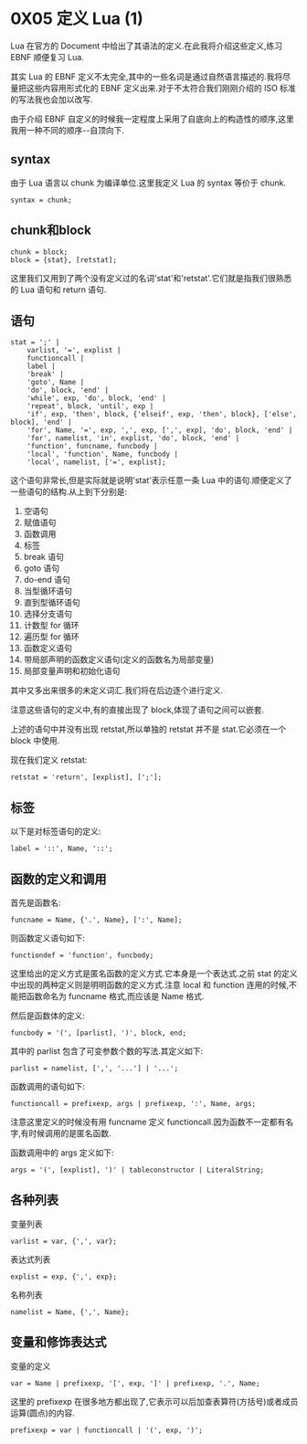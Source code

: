 # 0X05 定义 Lua (1)

Lua 在官方的 Document 中给出了其语法的定义.在此我将介绍这些定义,练习 EBNF 顺便复习 Lua.

其实 Lua 的 EBNF 定义不太完全,其中的一些名词是通过自然语言描述的.我将尽量把这些内容用形式化的 EBNF 定义出来.对于不太符合我们刚刚介绍的 ISO 标准的写法我也会加以改写.

由于介绍 EBNF 自定义的时候我一定程度上采用了自底向上的构造性的顺序,这里我用一种不同的顺序--自顶向下.

## syntax

由于 Lua 语言以 chunk 为编译单位.这里我定义 Lua 的 syntax 等价于 chunk.

```EBNF
syntax = chunk;
```

## chunk和block

```EBNF
chunk = block;
block = {stat}, [retstat];
```

这里我们又用到了两个没有定义过的名词'stat'和'retstat'.它们就是指我们很熟悉的 Lua 语句和 return 语句.

## 语句

```EBNF
stat = ';' |
    varlist, '=', explist |
    functioncall |
    label |
    'break' |
    'goto', Name |
    'do', block, 'end' |
    'while', exp, 'do', block, 'end' |
    'repeat', block, 'until', exp |
    'if', exp, 'then', block, {'elseif', exp, 'then', block}, ['else', block], 'end' |
    'for', Name, '=', exp, ',', exp, [',', exp], 'do', block, 'end' |
    'for', namelist, 'in', explist, 'do', block, 'end' |
    'function', funcname, funcbody |
    'local', 'function', Name, funcbody |
    'local', namelist, ['=', explist];
```

这个语句非常长,但是实际就是说明'stat'表示任意一条 Lua 中的语句.顺便定义了一些语句的结构.从上到下分别是:

1. 空语句
1. 赋值语句
1. 函数调用
1. 标签
1. break 语句
1. goto 语句
1. do-end 语句
1. 当型循环语句
1. 直到型循环语句
1. 选择分支语句
1. 计数型 for 循环
1. 遍历型 for 循环
1. 函数定义语句
1. 带局部声明的函数定义语句(定义的函数名为局部变量)
1. 局部变量声明和初始化语句

其中又多出来很多的未定义词汇.我们将在后边逐个进行定义.

注意这些语句的定义中,有的直接出现了 block,体现了语句之间可以嵌套.

上述的语句中并没有出现 retstat,所以单独的 retstat 并不是 stat.它必须在一个 block 中使用.

现在我们定义 retstat:

```EBNF
retstat = 'return', [explist], [';'];
```

## 标签

以下是对标签语句的定义:

```EBNF
label = '::', Name, '::';
```

## 函数的定义和调用

首先是函数名:

```EBNF
funcname = Name, {'.', Name}, [':', Name];
```

则函数定义语句如下:

```EBNF
functiondef = 'function', funcbody;
```

这里给出的定义方式是匿名函数的定义方式.它本身是一个表达式.之前 stat 的定义中出现的两种定义则是明明函数的定义方式.注意 local 和 function 连用的时候,不能把函数命名为 funcname 格式,而应该是 Name 格式.

然后是函数体的定义:

```EBNF
funcbody = '(', [parlist], ')', block, end;
```

其中的 parlist 包含了可变参数个数的写法.其定义如下:

```EBNF
parlist = namelist, [',', '...'] | '...';
```

函数调用的语句如下:

```EBNF
functioncall = prefixexp, args | prefixexp, ':', Name, args;
```

注意这里定义的时候没有用 funcname 定义 functioncall.因为函数不一定都有名字,有时候调用的是匿名函数.

函数调用中的 args 定义如下:

```EBNF
args = '(', [explist], ')' | tableconstructor | LiteralString;
```

## 各种列表

变量列表

```EBNF
varlist = var, {',', var};
```

表达式列表

```EBNF
explist = exp, {',', exp};
```

名称列表

```EBNF
namelist = Name, {',', Name};
```

## 变量和修饰表达式

变量的定义

```EBNF
var = Name | prefixexp, '[', exp, ']' | prefixexp, '.', Name;
```

这里的 prefixexp 在很多地方都出现了,它表示可以后加查表算符(方括号)或者成员运算(圆点)的内容.

```EBNF
prefixexp = var | functioncall | '(', exp, ')';
```
